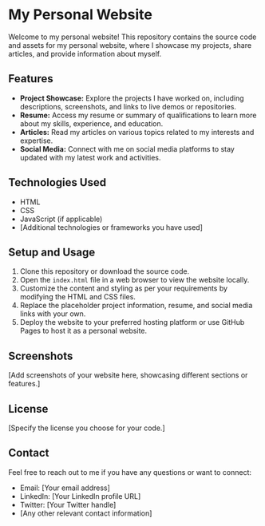 # My Personal Website

Welcome to my personal website! This repository contains the source code and assets for my personal website, where I showcase my projects, share articles, and provide information about myself.

## Features

- **Project Showcase:** Explore the projects I have worked on, including descriptions, screenshots, and links to live demos or repositories.
- **Resume:** Access my resume or summary of qualifications to learn more about my skills, experience, and education.
- **Articles:** Read my articles on various topics related to my interests and expertise.
- **Social Media:** Connect with me on social media platforms to stay updated with my latest work and activities.

## Technologies Used
- HTML
- CSS
- JavaScript (if applicable)
- [Additional technologies or frameworks you have used]

## Setup and Usage

1. Clone this repository or download the source code.
2. Open the `index.html` file in a web browser to view the website locally.
3. Customize the content and styling as per your requirements by modifying the HTML and CSS files.
4. Replace the placeholder project information, resume, and social media links with your own.
5. Deploy the website to your preferred hosting platform or use GitHub Pages to host it as a personal website.

## Screenshots

[Add screenshots of your website here, showcasing different sections or features.]


## License

[Specify the license you choose for your code.]

## Contact

Feel free to reach out to me if you have any questions or want to connect:

- Email: [Your email address]
- LinkedIn: [Your LinkedIn profile URL]
- Twitter: [Your Twitter handle]
- [Any other relevant contact information]

